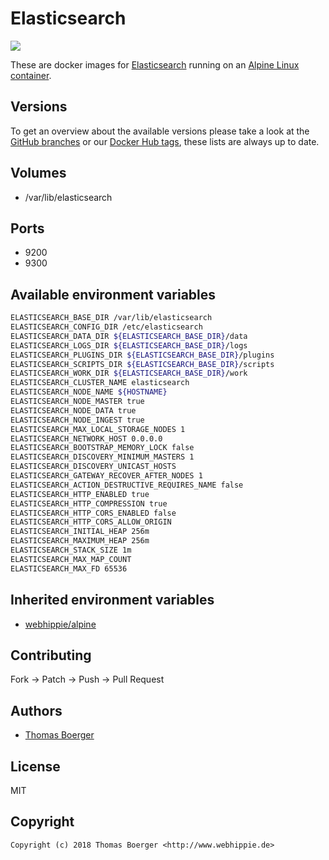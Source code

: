 # Elasticsearch

[![](https://images.microbadger.com/badges/image/webhippie/elasticsearch.svg)](https://microbadger.com/images/webhippie/elasticsearch "Get your own image badge on microbadger.com")

These are docker images for [Elasticsearch](https://www.elastic.co/products/elasticsearch) running on an [Alpine Linux container](https://registry.hub.docker.com/u/webhippie/alpine/).


## Versions

To get an overview about the available versions please take a look at the [GitHub branches](https://github.com/dockhippie/elasticsearch/branches/all) or our [Docker Hub tags](https://hub.docker.com/r/webhippie/elasticsearch/tags/), these lists are always up to date.


## Volumes

* /var/lib/elasticsearch


## Ports

* 9200
* 9300


## Available environment variables

```bash
ELASTICSEARCH_BASE_DIR /var/lib/elasticsearch
ELASTICSEARCH_CONFIG_DIR /etc/elasticsearch
ELASTICSEARCH_DATA_DIR ${ELASTICSEARCH_BASE_DIR}/data
ELASTICSEARCH_LOGS_DIR ${ELASTICSEARCH_BASE_DIR}/logs
ELASTICSEARCH_PLUGINS_DIR ${ELASTICSEARCH_BASE_DIR}/plugins
ELASTICSEARCH_SCRIPTS_DIR ${ELASTICSEARCH_BASE_DIR}/scripts
ELASTICSEARCH_WORK_DIR ${ELASTICSEARCH_BASE_DIR}/work
ELASTICSEARCH_CLUSTER_NAME elasticsearch
ELASTICSEARCH_NODE_NAME ${HOSTNAME}
ELASTICSEARCH_NODE_MASTER true
ELASTICSEARCH_NODE_DATA true
ELASTICSEARCH_NODE_INGEST true
ELASTICSEARCH_MAX_LOCAL_STORAGE_NODES 1
ELASTICSEARCH_NETWORK_HOST 0.0.0.0
ELASTICSEARCH_BOOTSTRAP_MEMORY_LOCK false
ELASTICSEARCH_DISCOVERY_MINIMUM_MASTERS 1
ELASTICSEARCH_DISCOVERY_UNICAST_HOSTS
ELASTICSEARCH_GATEWAY_RECOVER_AFTER_NODES 1
ELASTICSEARCH_ACTION_DESTRUCTIVE_REQUIRES_NAME false
ELASTICSEARCH_HTTP_ENABLED true
ELASTICSEARCH_HTTP_COMPRESSION true
ELASTICSEARCH_HTTP_CORS_ENABLED false
ELASTICSEARCH_HTTP_CORS_ALLOW_ORIGIN
ELASTICSEARCH_INITIAL_HEAP 256m
ELASTICSEARCH_MAXIMUM_HEAP 256m
ELASTICSEARCH_STACK_SIZE 1m
ELASTICSEARCH_MAX_MAP_COUNT
ELASTICSEARCH_MAX_FD 65536
```


## Inherited environment variables

* [webhippie/alpine](https://github.com/dockhippie/alpine#available-environment-variables)


## Contributing

Fork -> Patch -> Push -> Pull Request


## Authors

* [Thomas Boerger](https://github.com/tboerger)


## License

MIT


## Copyright

```
Copyright (c) 2018 Thomas Boerger <http://www.webhippie.de>
```
